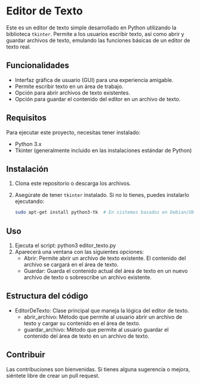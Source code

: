 # Editor de Texto

Este es un editor de texto simple desarrollado en Python utilizando la biblioteca `tkinter`. Permite a los usuarios escribir texto, así como abrir y guardar archivos de texto, emulando las funciones básicas de un editor de texto real.

## Funcionalidades

- Interfaz gráfica de usuario (GUI) para una experiencia amigable.
- Permite escribir texto en un área de trabajo.
- Opción para abrir archivos de texto existentes.
- Opción para guardar el contenido del editor en un archivo de texto.

## Requisitos

Para ejecutar este proyecto, necesitas tener instalado:

- Python 3.x
- Tkinter (generalmente incluido en las instalaciones estándar de Python)

## Instalación

1. Clona este repositorio o descarga los archivos.
2. Asegúrate de tener `tkinter` instalado. Si no lo tienes, puedes instalarlo ejecutando:

   ```bash
   sudo apt-get install python3-tk  # En sistemas basados en Debian/Ubuntu
   ```

## Uso
1. Ejecuta el script:
   python3 editor_texto.py
2. Aparecerá una ventana con las siguientes opciones:
   * Abrir: Permite abrir un archivo de texto existente. El contenido del archivo se cargará en el área de texto.
   * Guardar: Guarda el contenido actual del área de texto en un nuevo archivo de texto o sobrescribe un archivo existente.

## Estructura del código
* EditorDeTexto: Clase principal que maneja la lógica del editor de texto.
  * abrir_archivo: Método que permite al usuario abrir un archivo de texto y cargar su contenido en el área de texto.
  * guardar_archivo: Método que permite al usuario guardar el contenido del área de texto en un archivo de texto.

## Contribuir
Las contribuciones son bienvenidas. Si tienes alguna sugerencia o mejora, siéntete libre de crear un pull request.
